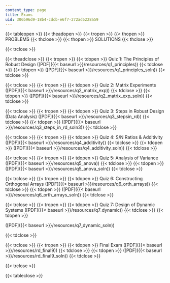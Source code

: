```yaml
---
content_type: page
title: Exams
uid: 306b96d9-18b4-cdcb-e6f7-272ad5228a59
---
```


{{< tableopen >}}
{{< theadopen >}}
{{< tropen >}}
{{< thopen >}}
PROBLEMS
{{< thclose >}}
{{< thopen >}}
SOLUTIONS
{{< thclose >}}

{{< trclose >}}

{{< theadclose >}}
{{< tropen >}}
{{< tdopen >}}
Quiz 1: The Principles of Robust Design ([PDF]({{< baseurl >}}/resources/q1_principles))
{{< tdclose >}}
{{< tdopen >}}
([PDF]({{< baseurl >}}/resources/q1_principles_soln))
{{< tdclose >}}

{{< trclose >}}
{{< tropen >}}
{{< tdopen >}}
Quiz 2: Matrix Experiments ([PDF]({{< baseurl >}}/resources/q2_matrix_exp))
{{< tdclose >}}
{{< tdopen >}}
([PDF]({{< baseurl >}}/resources/q2_matrix_exp_soln))
{{< tdclose >}}

{{< trclose >}}
{{< tropen >}}
{{< tdopen >}}
Quiz 3: Steps in Robust Design (Data Analysis) ([PDF]({{< baseurl >}}/resources/q3_stepsin_rd))
{{< tdclose >}}
{{< tdopen >}}
([PDF]({{< baseurl >}}/resources/q3_steps_in_rd_soln3))
{{< tdclose >}}

{{< trclose >}}
{{< tropen >}}
{{< tdopen >}}
Quiz 4: S/N Ratios & Additivity ([PDF]({{< baseurl >}}/resources/q4_additivity))
{{< tdclose >}}
{{< tdopen >}}
([PDF]({{< baseurl >}}/resources/q4_additivity_soln))
{{< tdclose >}}

{{< trclose >}}
{{< tropen >}}
{{< tdopen >}}
Quiz 5: Analysis of Variance ([PDF]({{< baseurl >}}/resources/q5_anova))
{{< tdclose >}}
{{< tdopen >}}
([PDF]({{< baseurl >}}/resources/q5_anova_soln))
{{< tdclose >}}

{{< trclose >}}
{{< tropen >}}
{{< tdopen >}}
Quiz 6: Constructing Orthogonal Arrays ([PDF]({{< baseurl >}}/resources/q6_orth_arrays))
{{< tdclose >}}
{{< tdopen >}}
([PDF]({{< baseurl >}}/resources/q6_orth_arrays_soln))
{{< tdclose >}}

{{< trclose >}}
{{< tropen >}}
{{< tdopen >}}
Quiz 7: Design of Dynamic Systems ([PDF]({{< baseurl >}}/resources/q7_dynamic))
{{< tdclose >}}
{{< tdopen >}}


([PDF]({{< baseurl >}}/resources/q7_dynamic_soln))


{{< tdclose >}}

{{< trclose >}}
{{< tropen >}}
{{< tdopen >}}
Final Exam ([PDF]({{< baseurl >}}/resources/rd_final9))
{{< tdclose >}}
{{< tdopen >}}
([PDF]({{< baseurl >}}/resources/rd_final9_soln))
{{< tdclose >}}

{{< trclose >}}

{{< tableclose >}}